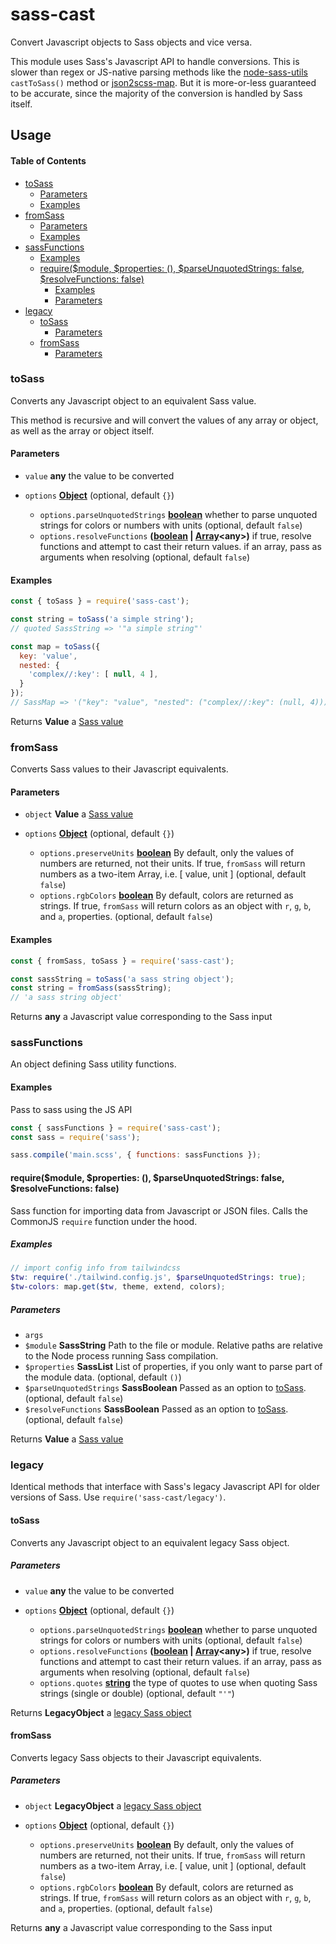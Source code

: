 # sass-cast

Convert Javascript objects to Sass objects and vice versa.

This module uses Sass's Javascript API to handle conversions.
This is slower than regex or JS-native parsing methods like the
[node-sass-utils](https://www.npmjs.com/package/node-sass-utils) `castToSass()` method
or [json2scss-map](https://www.npmjs.com/package/json2scss-map).
But it is more-or-less guaranteed to be accurate, since the majority of
the conversion is handled by Sass itself.

## Usage

<!-- Generated by documentation.js. Update this documentation by updating the source code. -->

#### Table of Contents

*   [toSass](#tosass)
    *   [Parameters](#parameters)
    *   [Examples](#examples)
*   [fromSass](#fromsass)
    *   [Parameters](#parameters-1)
    *   [Examples](#examples-1)
*   [sassFunctions](#sassfunctions)
    *   [Examples](#examples-2)
    *   [require($module, $properties: (), $parseUnquotedStrings: false, $resolveFunctions: false)](#requiremodule-properties--parseunquotedstrings-false-resolvefunctions-false)
        *   [Examples](#examples-3)
        *   [Parameters](#parameters-2)
*   [legacy](#legacy)
    *   [toSass](#tosass-1)
        *   [Parameters](#parameters-3)
    *   [fromSass](#fromsass-1)
        *   [Parameters](#parameters-4)

### toSass

Converts any Javascript object to an equivalent Sass value.

This method is recursive and will convert the values of any array or object,
as well as the array or object itself.

#### Parameters

*   `value` **any** the value to be converted
*   `options` **[Object](https://developer.mozilla.org/docs/Web/JavaScript/Reference/Global_Objects/Object)**  (optional, default `{}`)

    *   `options.parseUnquotedStrings` **[boolean](https://developer.mozilla.org/docs/Web/JavaScript/Reference/Global_Objects/Boolean)** whether to parse unquoted strings for colors or numbers with units (optional, default `false`)
    *   `options.resolveFunctions` **([boolean](https://developer.mozilla.org/docs/Web/JavaScript/Reference/Global_Objects/Boolean) | [Array](https://developer.mozilla.org/docs/Web/JavaScript/Reference/Global_Objects/Array)\<any>)** if true, resolve functions and attempt to cast their return values. if an array, pass as arguments when resolving (optional, default `false`)

#### Examples

```javascript
const { toSass } = require('sass-cast');

const string = toSass('a simple string');
// quoted SassString => '"a simple string"'

const map = toSass({
  key: 'value',
  nested: {
    'complex//:key': [ null, 4 ],
  }
});
// SassMap => '("key": "value", "nested": ("complex//:key": (null, 4)))'
```

Returns **Value** a [Sass value](https://sass-lang.com/documentation/js-api/classes/Value)

### fromSass

Converts Sass values to their Javascript equivalents.

#### Parameters

*   `object` **Value** a [Sass value](https://sass-lang.com/documentation/js-api/classes/Value)
*   `options` **[Object](https://developer.mozilla.org/docs/Web/JavaScript/Reference/Global_Objects/Object)**  (optional, default `{}`)

    *   `options.preserveUnits` **[boolean](https://developer.mozilla.org/docs/Web/JavaScript/Reference/Global_Objects/Boolean)** By default, only the values of numbers are returned, not their units. If true, `fromSass` will return numbers as a two-item Array, i.e. \[ value, unit ] (optional, default `false`)
    *   `options.rgbColors` **[boolean](https://developer.mozilla.org/docs/Web/JavaScript/Reference/Global_Objects/Boolean)** By default, colors are returned as strings. If true, `fromSass` will return colors as an object with `r`, `g`, `b`, and `a`, properties. (optional, default `false`)

#### Examples

```javascript
const { fromSass, toSass } = require('sass-cast');

const sassString = toSass('a sass string object');
const string = fromSass(sassString);
// 'a sass string object'
```

Returns **any** a Javascript value corresponding to the Sass input

### sassFunctions

An object defining Sass utility functions.

#### Examples

Pass to sass using the JS API

```javascript
const { sassFunctions } = require('sass-cast');
const sass = require('sass');

sass.compile('main.scss', { functions: sassFunctions });
```

#### require($module, $properties: (), $parseUnquotedStrings: false, $resolveFunctions: false)

Sass function for importing data from Javascript or JSON files.
Calls the CommonJS `require` function under the hood.

##### Examples

```scss
// import config info from tailwindcss
$tw: require('./tailwind.config.js', $parseUnquotedStrings: true);
$tw-colors: map.get($tw, theme, extend, colors);
```

##### Parameters

*   `args`  
*   `$module` **SassString** Path to the file or module. Relative paths are relative to the Node process running Sass compilation.
*   `$properties` **SassList** List of properties, if you only want to parse part of the module data. (optional, default `()`)
*   `$parseUnquotedStrings` **SassBoolean** Passed as an option to [toSass](#tosass). (optional, default `false`)
*   `$resolveFunctions` **SassBoolean** Passed as an option to [toSass](#tosass). (optional, default `false`)

Returns **Value** a [Sass value](https://sass-lang.com/documentation/js-api/classes/Value)

### legacy

Identical methods that interface with Sass's legacy Javascript API for older versions of Sass. Use `require('sass-cast/legacy')`.

#### toSass

Converts any Javascript object to an equivalent legacy Sass object.

##### Parameters

*   `value` **any** the value to be converted
*   `options` **[Object](https://developer.mozilla.org/docs/Web/JavaScript/Reference/Global_Objects/Object)**  (optional, default `{}`)

    *   `options.parseUnquotedStrings` **[boolean](https://developer.mozilla.org/docs/Web/JavaScript/Reference/Global_Objects/Boolean)** whether to parse unquoted strings for colors or numbers with units (optional, default `false`)
    *   `options.resolveFunctions` **([boolean](https://developer.mozilla.org/docs/Web/JavaScript/Reference/Global_Objects/Boolean) | [Array](https://developer.mozilla.org/docs/Web/JavaScript/Reference/Global_Objects/Array)\<any>)** if true, resolve functions and attempt to cast their return values. if an array, pass as arguments when resolving (optional, default `false`)
    *   `options.quotes` **[string](https://developer.mozilla.org/docs/Web/JavaScript/Reference/Global_Objects/String)** the type of quotes to use when quoting Sass strings (single or double) (optional, default `"'"`)

Returns **LegacyObject** a [legacy Sass object](https://sass-lang.com/documentation/js-api/modules#LegacyValue)

#### fromSass

Converts legacy Sass objects to their Javascript equivalents.

##### Parameters

*   `object` **LegacyObject** a [legacy Sass object](https://sass-lang.com/documentation/js-api/modules#LegacyValue)
*   `options` **[Object](https://developer.mozilla.org/docs/Web/JavaScript/Reference/Global_Objects/Object)**  (optional, default `{}`)

    *   `options.preserveUnits` **[boolean](https://developer.mozilla.org/docs/Web/JavaScript/Reference/Global_Objects/Boolean)** By default, only the values of numbers are returned, not their units. If true, `fromSass` will return numbers as a two-item Array, i.e. \[ value, unit ] (optional, default `false`)
    *   `options.rgbColors` **[boolean](https://developer.mozilla.org/docs/Web/JavaScript/Reference/Global_Objects/Boolean)** By default, colors are returned as strings. If true, `fromSass` will return colors as an object with `r`, `g`, `b`, and `a`, properties. (optional, default `false`)

Returns **any** a Javascript value corresponding to the Sass input
